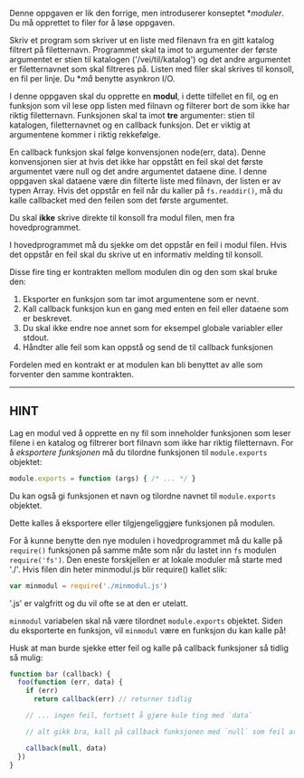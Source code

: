 Denne oppgaven er lik den forrige, men introduserer konseptet **moduler*. Du må opprettet to filer for å løse oppgaven.

Skriv et program som skriver ut en liste med filenavn fra en gitt katalog filtrert på filetternavn. Programmet skal ta imot to argumenter der første argumentet er stien til katalogen ('/vei/til/katalog') og det andre argumentet er filetternavnet som skal filtreres på. Listen med filer skal skrives til konsoll, en fil per linje. Du **må* benytte asynkron I/O.

I denne oppgaven skal du opprette en **modul**, i dette tilfellet en fil, og en funksjon som vil lese opp listen med filnavn og filterer bort de som ikke har riktig filetternavn. Funksjonen skal ta imot **tre** argumenter: stien til katalogen, filetternavnet og en callback funksjon. Det er viktig at argumentene kommer i riktig rekkefølge.

En callback funksjon skal følge konvensjonen node(err, data). Denne konvensjonen sier at hvis det ikke har oppstått en feil skal det første argumentet være null og det andre argumentet dataene dine. I denne oppgaven skal dataene være din filterte liste med filnavn, der listen er av typen Array. Hvis det oppstår en feil når du kaller på `fs.readdir()`, må du kalle callbacket med den feilen som det første argumentet.

Du skal **ikke** skrive direkte til konsoll fra modul filen, men fra hovedprogrammet.

I hovedprogrammet må du sjekke om det oppstår en feil i modul filen. Hvis det oppstår en feil skal du skrive ut en informativ melding til konsoll.

Disse fire ting er kontrakten mellom modulen din og den som skal bruke den:
1. Eksporter en funksjon som tar imot argumentene som er nevnt.
2. Kall callback funksjon kun en gang med enten en feil eller dataene som er beskrevet.
3. Du skal ikke endre noe annet som for eksempel globale variabler eller stdout.
4. Håndter alle feil som kan oppstå og send de til callback funksjonen

Fordelen med en kontrakt er at modulen kan bli benyttet av alle som forventer den samme kontrakten.

----------------------------------------------------------------------
## HINT

Lag en modul ved å opprette en ny fil som inneholder funksjonen som leser filene i en katalog og filtrerer bort filnavn som ikke har riktig filetternavn. For å *eksportere* *funksjonen* må du tilordne funksjonen til `module.exports` objektet:

```js
module.exports = function (args) { /* ... */ }
```

Du kan også gi funksjonen et navn og tilordne navnet til `module.exports` objektet.

Dette kalles å eksportere eller tilgjengeliggjøre funksjonen på modulen.

For å kunne benytte den nye modulen i hovedprogrammet må du kalle på `require()` funksjonen på samme måte som når du lastet inn `fs` modulen `require('fs')`. Den eneste forskjellen er at lokale moduler må starte med './'. Hvis filen din heter minmodul.js blir require() kallet slik:

```js
var minmodul = require('./minmodul.js')
```

'.js' er valgfritt og du vil ofte se at den er utelatt.

`minmodul` variabelen skal nå være tilordnet `module.exports` objektet. Siden du eksporterte en funksjon, vil `minmodul` være en funksjon du kan kalle på!

Husk at man burde sjekke etter feil og kalle på callback funksjoner så tidlig så mulig:

```js
function bar (callback) {
  foo(function (err, data) {
    if (err)
      return callback(err) // returner tidlig

    // ... ingen feil, fortsett å gjøre kule ting med `data`

    // alt gikk bra, kall på callback funksjonen med `null` som feil argument

    callback(null, data)
  })
}
```
